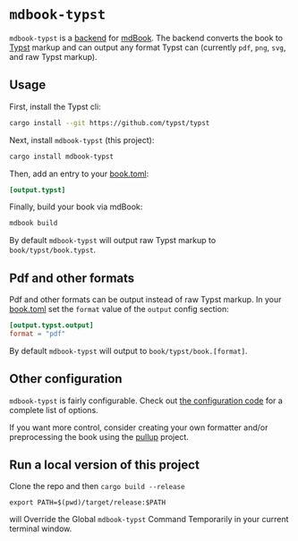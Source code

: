 # `mdbook-typst`

`mdbook-typst` is a
[backend](https://rust-lang.github.io/mdBook/for_developers/backends.html) for
[mdBook]. The backend converts the book to
[Typst] markup and can output any format Typst can (currently
`pdf`, `png`, `svg`, and raw Typst markup).

## Usage

First, install the Typst cli:

```sh
cargo install --git https://github.com/typst/typst
```

Next, install `mdbook-typst` (this project):

```sh
cargo install mdbook-typst
```

Then, add an entry to your
[book.toml]:

```toml
[output.typst]
```

Finally, build your book via mdBook:

```sh
mdbook build
```

By default `mdbook-typst` will output raw Typst markup to `book/typst/book.typst`.

## Pdf and other formats

Pdf and other formats can be output instead of raw Typst markup. In your [book.toml] set the `format` value of the `output` config section:

```toml
[output.typst.output]
format = "pdf"
```

By default `mdbook-typst` will output to `book/typst/book.[format]`.

## Other configuration

`mdbook-typst` is fairly configurable. Check out [the configuration
code](./src/config.rs) for a complete list of options.

If you want more control, consider creating your own formatter and/or preprocessing the
book using the [pullup](https://github.com/LegNeato/pullup) project.

[mdBook]: https://github.com/rust-lang/mdBook
[book.toml]: https://rust-lang.github.io/mdBook/guide/creating.html#booktoml
[Typst]: https://typst.app/docs/


## Run a local version of this project

Clone the repo and then `cargo build --release`

```
export PATH=$(pwd)/target/release:$PATH
```

will Override the Global `mdbook-typst` Command Temporarily in your current terminal window.